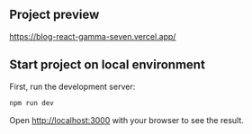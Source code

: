 

## Project preview

https://blog-react-gamma-seven.vercel.app/

## Start project on local environment

First, run the development server:

```bash
npm run dev
```

Open [http://localhost:3000](http://localhost:3000) with your browser to see the result.

